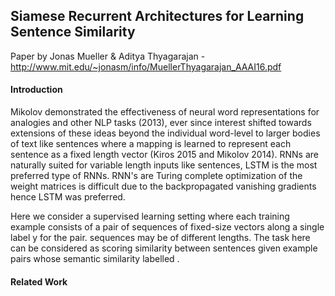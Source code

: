 ## Siamese Recurrent Architectures for Learning Sentence Similarity

Paper by Jonas Mueller & Aditya Thyagarajan  - http://www.mit.edu/~jonasm/info/MuellerThyagarajan_AAAI16.pdf

#### Introduction 

Mikolov demonstrated the effectiveness of neural word representations for analogies and other NLP tasks (2013), ever since interest shifted towards extensions of these ideas beyond the individual word-level to larger bodies of text like sentences where a mapping is learned to represent each sentence as a fixed length vector (Kiros 2015 and Mikolov 2014). RNNs are naturally suited for variable length inputs like sentences, LSTM is the most preferred type of RNNs. RNN's are Turing complete optimization of the weight matrices is difficult due to the backpropagated vanishing gradients hence LSTM was preferred. 

Here we consider a supervised learning setting where each training example consists of a pair of sequences of fixed-size vectors along a single label y for the pair. sequences may be of different lengths. The task here can be considered as scoring similarity between sentences given example pairs whose semantic similarity labelled .

#### Related Work



